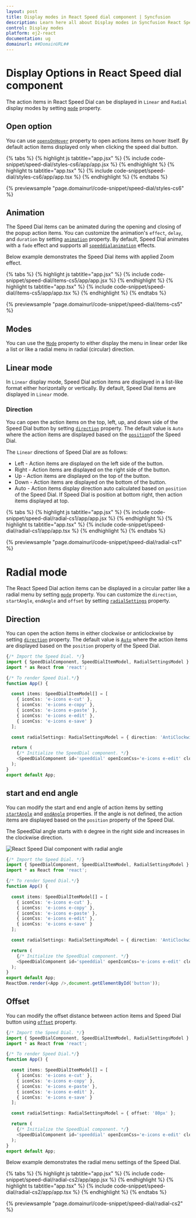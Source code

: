 ```yaml
---
layout: post
title: Display modes in React Speed dial component | Syncfusion
description: Learn here all about Display modes in Syncfusion React Speed dial component of Syncfusion Essential JS 2 and more.
control: Display modes 
platform: ej2-react
documentation: ug
domainurl: ##DomainURL##
---
```


# Display Options in React Speed dial component

The action items in React Speed Dial can be displayed in `Linear` and `Radial` display modes by setting [`mode`](https://ej2.syncfusion.com/react/documentation/api/speed-dial#mode) property.

## Open option

You can use [`opensOnHover`](https://ej2.syncfusion.com/react/documentation/api/speed-dial#opensonhover) property to open actions items on hover itself. By default action items displayed only when clicking the speed dial button.

{% tabs %}
{% highlight js tabtitle="app.jsx" %}
{% include code-snippet/speed-dial/styles-cs6/app/app.jsx %}
{% endhighlight %}
{% highlight ts tabtitle="app.tsx" %}
{% include code-snippet/speed-dial/styles-cs6/app/app.tsx %}
{% endhighlight %}
{% endtabs %}

{% previewsample "page.domainurl/code-snippet/speed-dial/styles-cs6" %}

## Animation

The Speed Dial items can be animated during the opening and closing of the popup action items. You can customize the animation's `effect`, `delay`, and `duration` by setting [`animation`](https://ej2.syncfusion.com/react/documentation/api/speed-dial#animation) property. By default, Speed Dial animates with a `fade` effect and supports all [`speeddialanimation`](https://ej2.syncfusion.com/react/documentation/api/speed-dial/speedDialAnimationEffect/) effects.

Below example demonstrates the Speed Dial items with applied Zoom effect.

{% tabs %}
{% highlight js tabtitle="app.jsx" %}
{% include code-snippet/speed-dial/items-cs5/app/app.jsx %}
{% endhighlight %}
{% highlight ts tabtitle="app.tsx" %}
{% include code-snippet/speed-dial/items-cs5/app/app.tsx %}
{% endhighlight %}
{% endtabs %}

{% previewsample "page.domainurl/code-snippet/speed-dial/items-cs5" %}

## Modes

You can use the [`Mode`](https://helpej2.syncfusion.com/react/documentation/api/speed-dial#mode) property to either display the menu in linear order like a list or like a radial menu in radial (circular) direction.

## Linear mode

In `Linear` display mode, Speed Dial action items are displayed in a list-like format either horizontally or vertically. By default, Speed Dial items are displayed in `Linear` mode.

### Direction

You can open the action items on the top, left, up, and down side of the Speed Dial button by setting [`direction`](https://ej2.syncfusion.com/react/documentation/api/speed-dial#direction) property. The default value is `Auto` where the action items are displayed based on the [`position`](https://ej2.syncfusion.com/react/documentation/api/speed-dial#position)of the Speed Dial.

The `Linear` directions of Speed Dial are as follows:

* Left - Action items are displayed on the left side of the button.
* Right - Action items are displayed on the right side of the button.
* Up - Action items are displayed on the top of the button.
* Down - Action items are displayed on the bottom of the button.
* Auto - Action items display direction auto calculated based on `position` of the Speed Dial. If Speed Dial is position at bottom right, then action items displayed at top.

{% tabs %}
{% highlight js tabtitle="app.jsx" %}
{% include code-snippet/speed-dial/radial-cs1/app/app.jsx %}
{% endhighlight %}
{% highlight ts tabtitle="app.tsx" %}
{% include code-snippet/speed-dial/radial-cs1/app/app.tsx %}
{% endhighlight %}
{% endtabs %}

{% previewsample "page.domainurl/code-snippet/speed-dial/radial-cs1" %}

# Radial mode

The React Speed Dial action items can be displayed in a circular patter like a radial menu by setting [`mode`](https://ej2.syncfusion.com/react/documentation/api/speed-dial/#mode) property. You can customize the `direction`, `startAngle`, `endAngle` and `offset` by setting [`radialSettings`](https://ej2.syncfusion.com/react/documentation/api/speed-dial#radialsettings) property.

## Direction

You can open the action items in either clockwise or anticlockwise by setting [`direction`](https://ej2.syncfusion.com/react/documentation/api/speed-dial/radialSettingsModel/#direction) property. The default value is [`Auto`](https://ej2.syncfusion.com/react/documentation/api/speed-dial/radialDirection/) where the action items are displayed based on the `position` property of the Speed Dial.

```ts
{/* Import the Speed Dial. */}
import { SpeedDialComponent, SpeedDialItemModel, RadialSettingsModel } from '@syncfusion/ej2-react-buttons';
import * as React from 'react';

{/* To render Speed Dial.*/}
function App() {

  const items: SpeedDialItemModel[] = [
    { iconCss: 'e-icons e-cut' },
    { iconCss: 'e-icons e-copy' },
    { iconCss: 'e-icons e-paste' },
    { iconCss: 'e-icons e-edit' },
    { iconCss: 'e-icons e-save' }
  ];

  const radialSettings: RadialSettingsModel = { direction: 'AntiClockwise' };

  return (
    {/* Initialize the SpeedDial component. */}
    <SpeedDialComponent id='speeddial' openIconCss='e-icons e-edit' closeIconCss='e-icons e-close' items={items} mode= 'Radial' radialSettings= {radialSettings} target="#targetElement"></SpeedDialComponent>
  );
}
export default App;
```

## start and end angle

You can modify the start and end angle of action items by setting [`startAngle`](https://ej2.syncfusion.com/react/documentation/api/speed-dial/radialSettingsModel/#startangle) and [`endAngle`](https://ej2.syncfusion.com/react/documentation/api/speed-dial/radialSettingsModel/#endangle) properties. If the angle is not defined, the action items are displayed based on the `position` property of the Speed Dial.

The SpeedDial angle starts with `0` degree in the right side and increases in the clockwise direction.

![React Speed Dial component with radial angle](images/SpeedDial-RadialAngle.png)

```ts
{/* Import the Speed Dial. */}
import { SpeedDialComponent, SpeedDialItemModel, RadialSettingsModel } from '@syncfusion/ej2-react-buttons';
import * as React from 'react';

{/* To render Speed Dial.*/}
function App() {

  const items: SpeedDialItemModel[] = [
    { iconCss: 'e-icons e-cut' },
    { iconCss: 'e-icons e-copy' },
    { iconCss: 'e-icons e-paste' },
    { iconCss: 'e-icons e-edit' },
    { iconCss: 'e-icons e-save' }
  ];

  const radialSettings: RadialSettingsModel = { direction: 'AntiClockwise', startAngle: 180, endAngle: 360 };

  return (
    {/* Initialize the SpeedDial component. */}
    <SpeedDialComponent id='speeddial' openIconCss='e-icons e-edit' closeIconCss='e-icons e-close' items={items} mode= 'Radial' radialSettings= {radialSettings} position='MiddleCenter' target="#targetElement"></SpeedDialComponent>
  );
}
export default App;
ReactDom.render(<App />,document.getElementById('button'));
```

## Offset

You can modify the offset distance between action items and Speed Dial button using [`offset`](https://ej2.syncfusion.com/react/documentation/api/speed-dial/radialSettingsModel/#offset) property.

```ts
{/* Import the Speed Dial. */}
import { SpeedDialComponent, SpeedDialItemModel, RadialSettingsModel } from '@syncfusion/ej2-react-buttons';
import * as React from 'react';

{/* To render Speed Dial.*/}
function App() {

  const items: SpeedDialItemModel[] = [
    { iconCss: 'e-icons e-cut' },
    { iconCss: 'e-icons e-copy' },
    { iconCss: 'e-icons e-paste' },
    { iconCss: 'e-icons e-edit' },
    { iconCss: 'e-icons e-save' }
  ];

  const radialSettings: RadialSettingsModel = { offset: '80px' };

  return (
    {/* Initialize the SpeedDial component. */}
    <SpeedDialComponent id='speeddial' openIconCss='e-icons e-edit' closeIconCss='e-icons e-close' items={items} mode= 'Radial' radialSettings= {radialSettings} target="#targetElement"></SpeedDialComponent>
  );
}
export default App;
```

Below example demonstrates the radial menu settings of the Speed Dial.

{% tabs %}
{% highlight js tabtitle="app.jsx" %}
{% include code-snippet/speed-dial/radial-cs2/app/app.jsx %}
{% endhighlight %}
{% highlight ts tabtitle="app.tsx" %}
{% include code-snippet/speed-dial/radial-cs2/app/app.tsx %}
{% endhighlight %}
{% endtabs %}

{% previewsample "page.domainurl/code-snippet/speed-dial/radial-cs2" %}